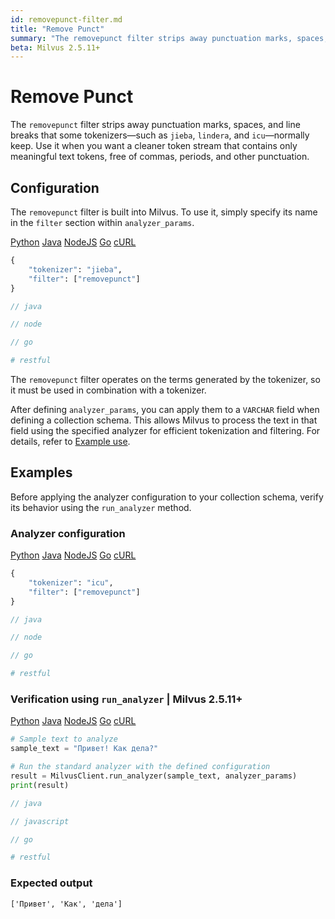 ```yaml
---
id: removepunct-filter.md
title: "Remove Punct"
summary: "The removepunct filter strips away punctuation marks, spaces, and line breaks that some tokenizers—such as jieba, lindera, and icu—normally keep. Use it when you want a cleaner token stream that contains only meaningful text tokens, free of commas, periods, and other punctuation."
beta: Milvus 2.5.11+
---
```


# Remove Punct

The `removepunct` filter strips away punctuation marks, spaces, and line breaks that some tokenizers—such as `jieba`, `lindera`, and `icu`—normally keep. Use it when you want a cleaner token stream that contains only meaningful text tokens, free of commas, periods, and other punctuation.

## Configuration

The `removepunct` filter is built into Milvus. To use it, simply specify its name in the `filter` section within `analyzer_params`.

<div class="multipleCode">
    <a href="#python">Python</a>
    <a href="#java">Java</a>
    <a href="#javascript">NodeJS</a>
    <a href="#go">Go</a>
    <a href="#bash">cURL</a>
</div>

```python
{
    "tokenizer": "jieba",
    "filter": ["removepunct"]
}
```

```java
// java
```

```javascript
// node
```

```go
// go
```

```bash
# restful
```

The `removepunct` filter operates on the terms generated by the tokenizer, so it must be used in combination with a tokenizer.

After defining `analyzer_params`, you can apply them to a `VARCHAR` field when defining a collection schema. This allows Milvus to process the text in that field using the specified analyzer for efficient tokenization and filtering. For details, refer to [Example use](analyzer-overview.md#Example-use).

## Examples

Before applying the analyzer configuration to your collection schema, verify its behavior using the `run_analyzer` method.

### Analyzer configuration

<div class="multipleCode">
    <a href="#python">Python</a>
    <a href="#java">Java</a>
    <a href="#javascript">NodeJS</a>
    <a href="#go">Go</a>
    <a href="#bash">cURL</a>
</div>

```python
{
    "tokenizer": "icu",
    "filter": ["removepunct"]
}
```

```java
// java
```

```javascript
// node
```

```go
// go
```

```bash
# restful
```

### Verification using `run_analyzer` | Milvus 2.5.11+

<div class="multipleCode">
    <a href="#python">Python</a>
    <a href="#java">Java</a>
    <a href="#javascript">NodeJS</a>
    <a href="#go">Go</a>
    <a href="#bash">cURL</a>
</div>

```python
# Sample text to analyze
sample_text = "Привет! Как дела?"

# Run the standard analyzer with the defined configuration
result = MilvusClient.run_analyzer(sample_text, analyzer_params)
print(result)
```

```java
// java
```

```javascript
// javascript
```

```go
// go
```

```bash
# restful
```

### Expected output

```plaintext
['Привет', 'Как', 'дела']
```

